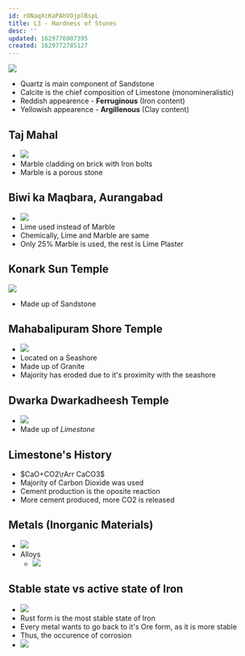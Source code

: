 ```yaml
---
id: rONaqXcKaPAhVOjplBspL
title: L3 - Hardness of Stones
desc: ''
updated: 1629776907395
created: 1629772785127
---
```

![](/assets/images/2021-08-24-08-12-16.png)
* Quartz is main component of Sandstone 
* Calcite is the chief composition of Limestone (monomineralistic)
* Reddish appearence - **Ferruginous** (Iron content)
* Yellowish appearence - **Argillenous** (Clay content)
## Taj Mahal 
* ![](/assets/images/2021-08-24-08-30-25.png)
* Marble cladding on brick with Iron bolts
* Marble is a porous stone 
## Biwi ka Maqbara, Aurangabad 
* ![](/assets/images/2021-08-24-08-30-49.png)
* Lime used instead of Marble 
* Chemically, Lime and Marble are same 
* Only 25% Marble is used, the rest is Lime Plaster
## Konark Sun Temple
![](/assets/images/2021-08-24-08-28-12.png)
* Made up of Sandstone 
## Mahabalipuram Shore Temple
* ![](/assets/images/2021-08-24-08-29-32.png)
* Located on a Seashore
* Made up of Granite 
* Majority has eroded due to it's proximity with the seashore
## Dwarka Dwarkadheesh Temple
* ![](/assets/images/2021-08-24-08-30-04.png)
* Made up of _Limestone_
## Limestone's History 
* $CaO+CO2\rArr CaCO3$
* Majority of Carbon Dioxide was used
* Cement production is the oposite reaction 
* More cement produced, more CO2 is released

## Metals (Inorganic Materials)
* ![](/assets/images/2021-08-24-08-52-45.png)
* Alloys 
  * ![](/assets/images/2021-08-24-08-54-08.png)

## Stable state vs active state of Iron
* ![](/assets/images/2021-08-24-09-14-48.png)
* Rust form is the most stable state of Iron 
* Every metal wants to go back to it's Ore form, as it is more stable 
* Thus, the occurence of corrosion 
* ![](/assets/images/2021-08-24-09-18-24.png)